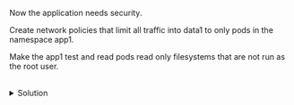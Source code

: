 Now the application needs security.

Create network policies that limit all traffic into data1 to only pods in the namespace app1.

Make the app1 test and read pods read only filesystems that are not run as the root user.

<br>
<details>
<summary>Solution</summary>

Examine the network policy to deny anything into data1

```plain
cat /root/security/network_policy_deny.yaml
```{{exec}}

Examine the network policy to allow app1 pods to communicate in on port 3306

```plain
cat /root/security/network_policy_allow_app1.yaml
```{{exec}}

Apply the polcies.

```plain
kubectl create -f /root/security/network_policy_deny.yaml
```{{exec}}

```plain
kubectl create -f /root/security/network_policy_allow_app1.yaml
```{{exec}}

Test communication is still working for the application

Test that you are able to see your application in action.

```plain
curl application.lab.mine:30080/test
curl application.lab.mine:30080/read
```{{exec}}

Create a mysql image in the default namespace and verify that it no longer connects.

```plain
kubectl run mysql-client --image=mysql:5.7 -it --rm --restart=Never -- /bin/bash
```{{exec}}

```plain
mysql -h mysql-service.data1.svc.cluster.local -uroot -p'Very$ecure1#' -e 'use visitors; show tables; select * from persons'
```{{exec}}

Create one in the app namespace and verify it connects.

```plain
kubectl run mysql-client -n app1 --image=mysql:5.7 -it --rm --restart=Never -- /bin/bash
```{{exec}}

```plain
mysql -h mysql-service.data1.svc.cluster.local -uroot -p'Very$ecure1#' -e 'use visitors; show tables; select * from persons'
```{{exec}}

Redeploy the read application in a secure fashion.

```plain
kubectl delete pod read-app1 -n app1
```{{exec}}

Check the new deployment for added security of non-root user and disallowed privilege escalation

```plain
cat /root/security/secure-read-app1.yaml
```{{exec}}

Deploy the application and verify connectivity

```plain
kubectl create -f /root/security/secure-read-app1.yaml
```{{exec}}

```plain
curl application.lab.mine:30080/read
```{{exec}}
